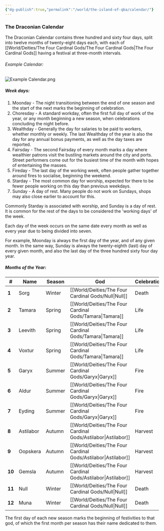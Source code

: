 ```yaml
---
{"dg-publish":true,"permalink":"/world/the-island-of-qba/calendar/"}
---
```


### The Draconian Calendar

The Draconian Calendar contains three hundred and sixty four days, split into twelve months of twenty-eight days each, with each of [[World/Deities/The Four Cardinal Gods/The Four Cardinal Gods\|The Four Cardinal Gods]] having a festival at three-month intervals.

###### Example Calendar:
![Example Calendar.png](/img/user/zAttachments/Example%20Calendar.png)


##### Week days: 
1. Moonday - The night transitioning between the end of one season and the start of the next marks the beginning of celebration.
2. Choresday - A standard workday, often the first full day of work of the year, or any month beginning a new season, when celebrations concluding the night before.
3. Wealthday - Generally the day for salaries to be paid to workers, whether monthly or weekly. The last Wealthday of the year is also the day for any annual bonus payments, as well as the day taxes are reported.
4. Fairsday - The second Fairsday of every month marks a day where wealthier patrons visit the bustling markets around the city and ports. Street performers come out for the busiest time of the month with hopes of entertaining the masses.
5. Fireday - The last day of the working week, often people gather together around fires to socialise, beginning the weekend.
6. Starday - The most common day for worship, expected for there to be fewer people working on this day than previous weekdays.
7. Sunday - A day of rest. Many people do not work on Sundays, shops may also close earlier to account for this.

Commonly Starday is associated with worship, and Sunday is a day of rest. It is common for the rest of the days to be considered the 'working days' of the week.

Each day of the week occurs on the same date every month as well as every year due to being divided into seven.

For example, Moonday is always the first day of the year, and of any given month. In the same way, Sunday is always the twenty-eighth (last) day of every given month, and also the last day of the three hundred sixty four day year.

##### Months of the Year:

| #      | Name      | Season | God           | Celebration |
| ------ | --------- | ------ | ------------- | ----------- |
| **1**  | Sorg      | Winter | [[World/Deities/The Four Cardinal Gods/Null\|Null]]      | Death       |
| **2**  | Tamara    | Spring | [[World/Deities/The Four Cardinal Gods/Tamara\|Tamara]]    | Life        |
| **3**  | Leevith   | Spring | [[World/Deities/The Four Cardinal Gods/Tamara\|Tamara]]    | Life        |
| **4**  | Voxtur    | Spring | [[World/Deities/The Four Cardinal Gods/Tamara\|Tamara]]    | Life        |
| **5**  | Garyx     | Summer | [[World/Deities/The Four Cardinal Gods/Garyx\|Garyx]]     | Fire        |
| **6**  | Aldur     | Summer | [[World/Deities/The Four Cardinal Gods/Garyx\|Garyx]]     | Fire        |
| **7**  | Eyding    | Summer | [[World/Deities/The Four Cardinal Gods/Garyx\|Garyx]]     | Fire        |
| **8**  | Astilabor | Autumn | [[World/Deities/The Four Cardinal Gods/Astilabor\|Astilabor]] | Harvest     |
| **9**  | Oopskera  | Autumn | [[World/Deities/The Four Cardinal Gods/Astilabor\|Astilabor]] | Harvest     |
| **10** | Gemsla    | Autumn | [[World/Deities/The Four Cardinal Gods/Astilabor\|Astilabor]] | Harvest     |
| **11** | Null      | Winter | [[World/Deities/The Four Cardinal Gods/Null\|Null]]      | Death       |
| **12** | Muna      | Winter | [[World/Deities/The Four Cardinal Gods/Null\|Null]]      | Death       |

The first day of each new season marks the beginning of festivities to that god, of which the first month per season has their name dedicated to them.

